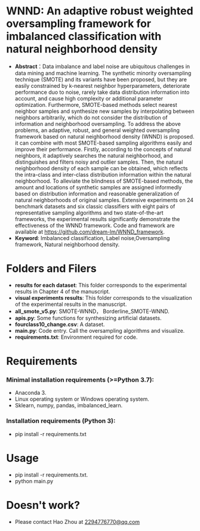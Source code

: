 <!--
 * @Author: Zhou Hao
 * @Date: 2022-04-07 18:04:04
 * @LastEditors: Zhou Hao
 * @LastEditTime: 2022-04-07 18:15:56
 * @Description: file content
 * @E-mail: 2294776770@qq.com
-->

# WNND: An adaptive robust weighted oversampling framework for imbalanced classification with natural neighborhood density


* **Abstract**：Data imbalance and label noise are ubiquitous challenges in data mining and machine learning. The synthetic minority oversampling technique (SMOTE) and its variants have been proposed, but they are easily constrained by k-nearest neighbor hyperparameters, deteriorate performance duo to noise, rarely take data distribution information into account, and cause high complexity or additional parameter optimization. Furthermore, SMOTE-based methods select nearest neighbor samples and synthesize new samples by interpolating between neighbors arbitrarily, which do not consider the distribution of information and neighborhood oversampling. To address the above problems, an adaptive, robust, and general weighted oversampling framework based on natural neighborhood density (WNND) is proposed. it can combine with most SMOTE-based sampling algorithms easily and improve their performance. Firstly, according to the concepts of natural neighbors, it adaptively searches the natural neighborhood, and distinguishes and filters noisy and outlier samples. Then, the natural neighborhood density of each sample can be obtained, which reflects the intra-class and inter-class distribution information within the natural neighborhood. To alleviate the blindness of SMOTE-based methods, the amount and locations of synthetic samples are assigned informedly based on distribution information and reasonable generalization of natural neighborhoods of original samples. Extensive experiments on 24 benchmark datasets and six classic classifiers with eight pairs of representative sampling algorithms and two state-of-the-art frameworks, the experimental results significantly demonstrate the effectiveness of the WNND framework. Code and framework are available at https://github.com/dream-lm/WNND_framework.
* **Keyword**: Imbalanced classification, Label noise,Oversampling framework, Natural neighborhood density.

# Folders and Filers

* **results for each dataset**: This folder corresponds to the experimental results in Chapter 4 of the manuscript.
* **visual experiments results**: This folder corresponds to the visualization of the experimental results in the manuscript.
* **all_smote_v5.py**: SMOTE-WNND， Borderline_SMOTE-WNND.
* **apis.py**: Some functions for synthesizing artificial datasets.
* **fourclass10_change.csv**: A dataset.
* **main.py**: Code entry. Call the oversampling algorithms and visualize.
* **requirements.txt**: Environment required for code.

# Requirements

### Minimal installation requirements (>=Python 3.7):

* Anaconda 3.
* Linux operating system or Windows operating system.
* Sklearn, numpy, pandas, imbalanced_learn.

### Installation requirements (Python 3):

* pip install -r requirements.txt

# Usage

* pip install -r requirements.txt.
* python main.py

# Doesn't work?

* Please contact Hao Zhou at 2294776770@qq.com
